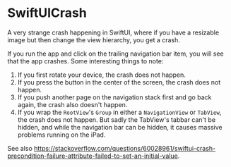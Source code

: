 # SwiftUICrash

A very strange crash happening in SwiftUI, where if you have a resizable image but then change the view hierarchy, you get a crash.

If you run the app and click on the trailing navigation bar item, you will see that the app crashes. Some interesting things to note:

1. If you first rotate your device, the crash does not happen.
2. If you press the button in the center of the screen, the crash does not happen.
3. If you push another page on the navigation stack first and go back again, the crash also doesn't happen.
4. If you wrap the `RootView`'s `Group` in either a `NavigationView` or `TabView`, the crash does not happen. But sadly the TabView's tabbar can't be hidden, and while the navigation bar can be hidden, it causes massive problems running on the iPad.

See also https://stackoverflow.com/questions/60028961/swiftui-crash-precondition-failure-attribute-failed-to-set-an-initial-value.